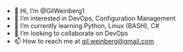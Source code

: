 - 👋 Hi, I’m @GilWeinberg1
- 👀 I’m interested in DevOps, Configuration Management
- 🌱 I’m currently learning Python, Linux (BASH), C#
- 💞️ I’m looking to collaborate on DevOps
- 📫 How to reach me at gil.weinberg@gmail.com

<!---
GilWeinberg1/GilWeinberg1 is a ✨ special ✨ repository because its `README.md` (this file) appears on your GitHub profile.
You can click the Preview link to take a look at your changes.
--->
